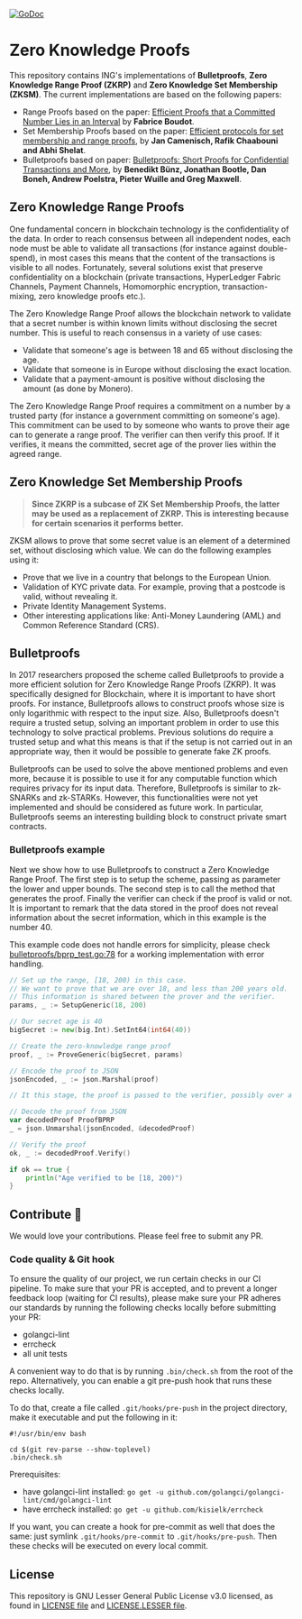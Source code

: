 [![GoDoc](https://godoc.org/github.com/developerblockchain/zkrp?status.svg)](https://godoc.org/github.com/developerblockchain/zkrp)

# Zero Knowledge Proofs
 
 This repository contains ING's implementations of **Bulletproofs**, **Zero Knowledge Range Proof (ZKRP)** and **Zero Knowledge Set Membership (ZKSM)**. The current implementations are based on the following papers:
 * Range Proofs based on the paper: [Efficient Proofs that a Committed Number Lies in an Interval](https://www.iacr.org/archive/eurocrypt2000/1807/18070437-new.pdf) by **Fabrice Boudot**.
 * Set Membership Proofs based on the paper: [Efficient protocols for set membership and range proofs](https://infoscience.epfl.ch/record/128718/files/CCS08.pdf), by **Jan Camenisch, Rafik Chaabouni and Abhi Shelat**.
 * Bulletproofs based on paper: [Bulletproofs: Short Proofs for Confidential Transactions and More](https://eprint.iacr.org/2017/1066.pdf), by **Benedikt Bünz, Jonathan Bootle, Dan Boneh, Andrew Poelstra, Pieter Wuille and Greg Maxwell**.
 
## Zero Knowledge Range Proofs

One fundamental concern in blockchain technology is the confidentiality of the data. In order to reach consensus between all independent nodes, each node must be able to validate all transactions (for instance against double-spend), in most cases this means that the content of the transactions is visible to all nodes. Fortunately, several solutions exist that preserve confidentiality on a blockchain (private transactions, HyperLedger Fabric Channels, Payment Channels, Homomorphic encryption, transaction-mixing, zero knowledge proofs etc.).

The Zero Knowledge Range Proof allows the blockchain network to validate that a secret number is within known limits without disclosing the secret number. This is useful to reach consensus in a variety of use cases:

 * Validate that someone's age is between 18 and 65 without disclosing the age.
 * Validate that someone is in Europe without disclosing the exact location.
 * Validate that a payment-amount is positive without disclosing the amount (as done by Monero).

The Zero Knowledge Range Proof requires a commitment on a number by a trusted party (for instance a government committing on someone's age). This commitment can be used to by someone who wants to prove their age can to generate a range proof. The verifier can then verify this proof. If it verifies, it means the committed, secret age of the prover lies within the agreed range.

## Zero Knowledge Set Membership Proofs

> **Since ZKRP is a subcase of ZK Set Membership Proofs, the latter may be used as a replacement of ZKRP. This is interesting because for certain scenarios it performs better.**

ZKSM allows to prove that some secret value is an element of a determined set, without disclosing which value. We can do the following examples using it:

* Prove that we live in a country that belongs to the European Union. 
* Validation of KYC private data. For example, proving that a postcode is valid, without revealing it. 
* Private Identity Management Systems.
* Other interesting applications like: Anti-Money Laundering (AML) and Common Reference Standard (CRS).

## Bulletproofs

In 2017 researchers proposed the scheme called Bulletproofs to provide a more efficient solution for Zero Knowledge Range Proofs (ZKRP). It was specifically designed for Blockchain, where it is important to have short proofs. For instance, Bulletproofs allows to construct proofs whose size is only logarithmic with respect to the input size. Also, Bulletproofs doesn't require a trusted setup, solving an important problem in order to use this technology to solve practical problems. Previous solutions do require a trusted setup and what this means is that if the setup is not carried out in an appropriate way, then it would be possible to generate fake ZK proofs. 

Bulletproofs can be used to solve the above mentioned problems and even more, because it is possible to use it for any computable function which requires privacy for its input data. Therefore, Bulletproofs is similar to zk-SNARKs and zk-STARKs. However, this functionalities were not yet implemented and should be considered as future work. In particular, Bulletproofs seems an interesting building block to construct private smart contracts. 

### Bulletproofs example

Next we show how to use Bulletproofs to construct a Zero Knowledge Range Proof. 
The first step is to setup the scheme, passing as parameter the lower and upper bounds. 
The second step is to call the method that generates the proof. 
Finally the verifier can check if the proof is valid or not. 
It is important to remark that the data stored in the proof does not reveal information about the secret information, 
which in this example is the number 40.

This example code does not handle errors for simplicity, please check [bulletproofs/bprp_test.go:78](bulletproofs/bprp_test.go#L78) 
for a working implementation with error handling.

```go
// Set up the range, [18, 200) in this case.
// We want to prove that we are over 18, and less than 200 years old.
// This information is shared between the prover and the verifier.
params, _ := SetupGeneric(18, 200)

// Our secret age is 40
bigSecret := new(big.Int).SetInt64(int64(40))

// Create the zero-knowledge range proof
proof, _ := ProveGeneric(bigSecret, params)

// Encode the proof to JSON
jsonEncoded, _ := json.Marshal(proof)

// It this stage, the proof is passed to the verifier, possibly over a network.

// Decode the proof from JSON
var decodedProof ProofBPRP
_ = json.Unmarshal(jsonEncoded, &decodedProof)

// Verify the proof
ok, _ := decodedProof.Verify()

if ok == true {
    println("Age verified to be [18, 200)")
}
```

## Contribute :wave:

We would love your contributions. Please feel free to submit any PR.

### Code quality & Git hook

To ensure the quality of our project, we run certain checks in our CI pipeline. 
To make sure that your PR is accepted, and to prevent a longer feedback loop (waiting for CI results), please make sure your PR
adheres our standards by running the following checks locally before submitting your PR:

* golangci-lint
* errcheck
* all unit tests

A convenient way to do that is by running `.bin/check.sh` from the root of the repo.
Alternatively, you can enable a git pre-push hook that runs these checks locally.

To do that, create a file called `.git/hooks/pre-push` in the project directory, make it executable and put the following in it:

```$bash
#!/usr/bin/env bash

cd $(git rev-parse --show-toplevel)
.bin/check.sh
```

Prerequisites: 

* have golangci-lint installed: `go get -u github.com/golangci/golangci-lint/cmd/golangci-lint` 
* have errcheck installed: `go get -u github.com/kisielk/errcheck`

If you want, you can create a hook for pre-commit as well that does the same: just symlink `.git/hooks/pre-commit` to `.git/hooks/pre-push`.
Then these checks will be executed on every local commit.

## License

This repository is GNU Lesser General Public License v3.0 licensed, as found in [LICENSE file](LICENSE) and [LICENSE.LESSER file](LICENSE.LESSER).
